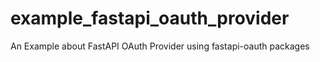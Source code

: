 # example_fastapi_oauth_provider
An Example about FastAPI OAuth Provider using fastapi-oauth packages
